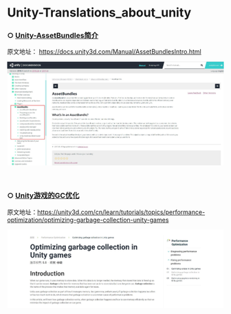 # **Unity-Translations_about_unity**

### ○ [Unity-AssetBundles简介](Articles/Unity-AssetBundles.md)

原文地址： https://docs.unity3d.com/Manual/AssetBundlesIntro.html

![20180704185737](Images/20180704185737.jpg)

​                                 



### ○ [Unity游戏的GC优化](Articles/Optimizing_garbage_collection_in_Unity_games.md)

原文地址：<https://unity3d.com/cn/learn/tutorials/topics/performance-optimization/optimizing-garbage-collection-unity-games>

![20180704185737](Images/20190507095854.jpg)








